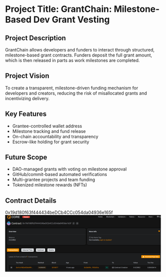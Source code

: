 # Project Title: GrantChain: Milestone-Based Dev Grant Vesting  
 
## Project Description  

GrantChain allows developers and funders to interact through structured, milestone-based grant contracts. Funders deposit the full grant amount, which is then released in parts as work milestones are completed.

## Project Vision

To create a transparent, milestone-driven funding mechanism for developers and creators, reducing the risk of misallocated grants and incentivizing delivery.
  
## Key Features
  
- Grantee-controlled wallet address 
- Milestone tracking and fund release 
- On-chain accountability and transparency
- Escrow-like holding for grant security

## Future Scope

- DAO-managed grants with voting on milestone approval
- GitHub/commit-based automated verifications
- Multi-grantee projects and team funding
- Tokenized milestone rewards (NFTs)

## Contract Details
0x19d180f63f444434beDCb4CCc054da04936e165f
![alt text](image.png)  

